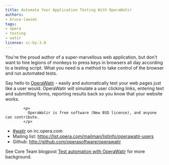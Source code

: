 ```yaml
---
title: Automate Your Application Testing With OperaWatir
authors:
- bruce-lawson
tags:
- opera
- testing
- watir
license: cc-by-3.0
---
```


<p>You&#39;re the proud author of a super-marvellous web application, but don&#39;t want to hire legions of monkeys to press keys in browsers all day according to a testing script. What you need is a method to  take control of the browser and run automated tests.</p>

<p>Say hello to <a href="http://operawatir.org/">OperaWatir</a> - easily and automatically test your web pages just like a user would. OperaWatir will simulate a user clicking links, entering text and submitting forms, reporting results back so you know that your website works.</p>

            <p>
              OperaWatir is free software (New BSD license), and anyone can contribute.
            </p>

<ul>
           <li><a href="irc://irc.opera.com/watir">#watir</a> on irc.opera.com</li>
<li>Mailing list: <a href="https://list.opera.com/mailman/listinfo/operawatir-users">https://list.opera.com/mailman/listinfo/operawatir-users</a></li>

<li>Github: <a href="http://github.com/operasoftware/operawatir">http://github.com/operasoftware/operawatir</a></li>
</ul>

<p>See Core Team blogpost <a href="http://my.opera.com/core/blog/2009/03/06/test-automation-with-operawatir">Test automation with OperaWatir</a> for more background.</p>
